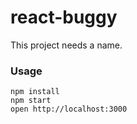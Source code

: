 react-buggy
===========

This project needs a name.

### Usage

```
npm install
npm start
open http://localhost:3000
```

